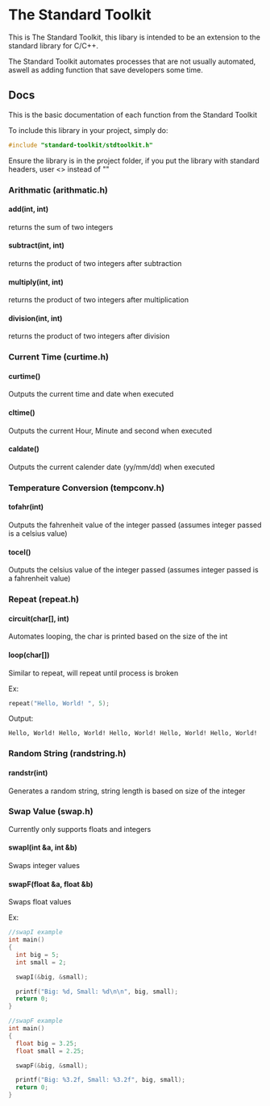 # The Standard Toolkit
This is The Standard Toolkit, this libary is intended to be an extension to the standard library for C/C++.

The Standard Toolkit automates processes that are not usually automated, aswell as adding function that save developers some time.


## Docs

This is the basic documentation of each function from the Standard Toolkit

To include this library in your project, simply do:
```c
#include "standard-toolkit/stdtoolkit.h"
```
Ensure the library is in the project folder, if you put the library with standard headers, user <> instead of ""

### Arithmatic (arithmatic.h)

#### add(int, int)
returns the sum of two integers

#### subtract(int, int)
returns the product of two integers after subtraction

#### multiply(int, int)
returns the product of two integers after multiplication

#### division(int, int)
returns the product of two integers after division

### Current Time (curtime.h)

#### curtime()
Outputs the current time and date when executed

#### cltime()
Outputs the current Hour, Minute and second when executed

#### caldate()
Outputs the current calender date (yy/mm/dd) when executed

### Temperature Conversion (tempconv.h)

#### tofahr(int)
Outputs the fahrenheit value of the integer passed (assumes integer passed is a celsius value)

#### tocel()
Outputs the celsius value of the integer passed (assumes integer passed is a fahrenheit value)

### Repeat (repeat.h)

#### circuit(char[], int)
Automates looping, the char is printed based on the size of the int

#### loop(char[])
Similar to repeat, will repeat until process is broken

Ex:
```c
repeat("Hello, World! ", 5);
```
Output:
```
Hello, World! Hello, World! Hello, World! Hello, World! Hello, World! 
```

### Random String (randstring.h)

#### randstr(int)
Generates a random string, string length is based on size of the integer

### Swap Value (swap.h)
Currently only supports floats and integers

#### swapI(int &a, int &b)
Swaps integer values

#### swapF(float &a, float &b)
Swaps float values

Ex:
```c
//swapI example
int main()
{
  int big = 5;
  int small = 2;

  swapI(&big, &small);

  printf("Big: %d, Small: %d\n\n", big, small);
  return 0;
}
```

```c
//swapF example
int main()
{
  float big = 3.25;
  float small = 2.25;

  swapF(&big, &small);

  printf("Big: %3.2f, Small: %3.2f", big, small);
  return 0;
}
```
